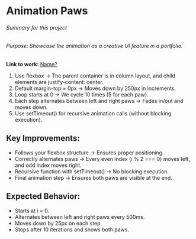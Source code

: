 # Animation Paws

###### Summary for this project 
###### Purpose: Showcase the animation as a creative UI feature in a portfolio.

**Link to work:** [Name? ](https://arduino731.github.io/JavaScript-Algorithms-and-Data-Structures/3project/)

1. Use flexbox → The parent container is in column layout, and child elements are justify-content: center.
2. Default margin-top = 0px → Moves down by 250px in increments.
3. Loop starts at 0 → We cycle 10 times (5 for each paw).
4. Each step alternates between left and right paws → Fades in/out and moves down.
5. Use setTimeout() for recursive animation calls (without blocking execution).

## Key Improvements:
+ Follows your flexbox structure → Ensures proper positioning.
+ Correctly alternates paws → Every even index (i % 2 === 0) moves left, and odd index moves right.
+ Recursive function with setTimeout() → No blocking execution.
+ Final animation step → Ensures both paws are visible at the end.

## Expected Behavior:
+ Starts at i = 0.
+ Alternates between left and right paws every 500ms.
+ Moves down by 25px on each step.
+ Stops after 10 iterations and shows both paws.


